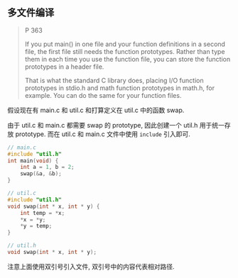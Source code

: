 ## 多文件编译

> P 363
>
> If you put main() in one file and your function definitions in a second file, the first file still needs the function prototypes. Rather than type them in each time you use the function file, you can store the function prototypes in a header file. 
>
> That is what the standard C library
> does, placing I/O function prototypes in stdio.h and math function prototypes in math.h, for example. You can do the same for your function files.

假设现在有 main\.c 和 util\.c 和打算定义在 util\.c 中的函数 swap. 

由于 util\.c 和 main\.c 都需要 swap 的 prototype, 因此创建一个 util.h 用于统一存放 prototype. 而在 util.c 和 main.c 文件中使用 `include` 引入即可. 

```c
// main.c
#include "util.h"
int main(void) {
    int a = 1, b = 2;
    swap(&a, &b);
}

// util.c
#include "util.h"
void swap(int * x, int * y) {
    int temp = *x;
    *x = *y;
    *y = temp;
}

// util.h
void swap(int * x, int * y);
```

注意上面使用双引号引入文件, 双引号中的内容代表相对路径.
